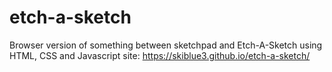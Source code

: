 # etch-a-sketch

Browser version of something between sketchpad and Etch-A-Sketch using HTML, CSS and Javascript
site: https://skiblue3.github.io/etch-a-sketch/
